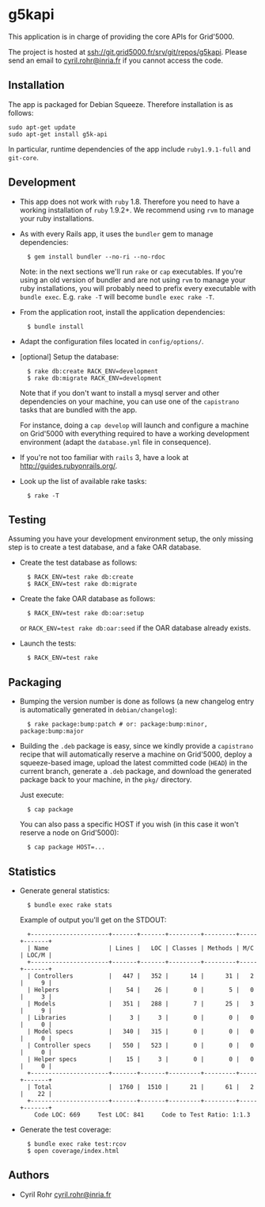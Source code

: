 # g5kapi

This application is in charge of providing the core APIs for Grid'5000.

The project is hosted at <ssh://git.grid5000.fr/srv/git/repos/g5kapi>. 
Please send an email to <cyril.rohr@inria.fr> if you cannot access the code.


## Installation

The app is packaged for Debian Squeeze. Therefore installation is as follows:

    sudo apt-get update
    sudo apt-get install g5k-api

In particular, runtime dependencies of the app include `ruby1.9.1-full` and `git-core`.


## Development

* This app does not work with `ruby` 1.8. Therefore you need to have a working
  installation of `ruby` 1.9.2+. We recommend using `rvm` to manage your ruby
  installations.

* As with every Rails app, it uses the `bundler` gem to manage dependencies:

        $ gem install bundler --no-ri --no-rdoc

  Note: in the next sections we'll run `rake` or `cap` executables. If you're
  using an old version of bundler and are not using `rvm` to manage your ruby
  installations, you will probably need to prefix every executable with
  `bundle exec`. E.g. `rake -T` will become `bundle exec rake -T`.

* From the application root, install the application dependencies:

        $ bundle install

* Adapt the configuration files located in `config/options/`.

* [optional] Setup the database:

        $ rake db:create RACK_ENV=development
        $ rake db:migrate RACK_ENV=development

  Note that if you don't want to install a mysql server and other dependencies
  on your machine, you can use one of the `capistrano` tasks that are bundled
  with the app.
  
  For instance, doing a `cap develop` will launch and configure a machine on
  Grid'5000 with everything required to have a working development
  environment (adapt the `database.yml` file in consequence).

* If you're not too familiar with `rails` 3, have a look at
  <http://guides.rubyonrails.org/>.

* Look up the list of available rake tasks:

        $ rake -T


## Testing

Assuming you have your development environment setup, the only missing step is
to create a test database, and a fake OAR database.

* Create the test database as follows:

        $ RACK_ENV=test rake db:create
        $ RACK_ENV=test rake db:migrate

* Create the fake OAR database as follows:

        $ RACK_ENV=test rake db:oar:setup
  
  or `RACK_ENV=test rake db:oar:seed` if the OAR database already exists.

* Launch the tests:

        $ RACK_ENV=test rake
        
## Packaging

* Bumping the version number is done as follows (a new changelog entry is
  automatically generated in `debian/changelog`):

        $ rake package:bump:patch # or: package:bump:minor, package:bump:major

* Building the `.deb` package is easy, since we kindly provide a `capistrano`
  recipe that will automatically reserve a machine on Grid'5000, deploy a
  squeeze-based image, upload the latest committed code (`HEAD`) in the
  current branch, generate a `.deb` package, and download the generated
  package back to your machine, in the `pkg/` directory.

  Just execute:

        $ cap package

  You can also pass a specific HOST if you wish (in this case it won't reserve
  a node on Grid'5000):

        $ cap package HOST=...


## Statistics
* Generate general statistics:

        $ bundle exec rake stats
        
  Example of output you'll get on the STDOUT:
  
        +----------------------+-------+-------+---------+---------+-----+-------+
        | Name                 | Lines |   LOC | Classes | Methods | M/C | LOC/M |
        +----------------------+-------+-------+---------+---------+-----+-------+
        | Controllers          |   447 |   352 |      14 |      31 |   2 |     9 |
        | Helpers              |    54 |    26 |       0 |       5 |   0 |     3 |
        | Models               |   351 |   288 |       7 |      25 |   3 |     9 |
        | Libraries            |     3 |     3 |       0 |       0 |   0 |     0 |
        | Model specs          |   340 |   315 |       0 |       0 |   0 |     0 |
        | Controller specs     |   550 |   523 |       0 |       0 |   0 |     0 |
        | Helper specs         |    15 |     3 |       0 |       0 |   0 |     0 |
        +----------------------+-------+-------+---------+---------+-----+-------+
        | Total                |  1760 |  1510 |      21 |      61 |   2 |    22 |
        +----------------------+-------+-------+---------+---------+-----+-------+
          Code LOC: 669     Test LOC: 841     Code to Test Ratio: 1:1.3

* Generate the test coverage:

        $ bundle exec rake test:rcov
        $ open coverage/index.html

## Authors
* Cyril Rohr <cyril.rohr@inria.fr>
